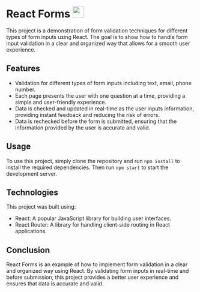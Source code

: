 # React Forms <img src="https://cdn.iconscout.com/icon/free/png-256/react-3-1175109.png" alt="react" width="30" height="30"/>

This project is a demonstration of form validation techniques for different types of form inputs using React. The goal is to show how to handle form input validation in a clear and organized way that allows for a smooth user experience.

## Features

- Validation for different types of form inputs including text, email, phone number.
- Each page presents the user with one question at a time, providing a simple and user-friendly experience.
- Data is checked and updated in real-time as the user inputs information, providing instant feedback and reducing the risk of errors.
- Data is rechecked before the form is submitted, ensuring that the information provided by the user is accurate and valid.

## Usage

To use this project, simply clone the repository and run `npm install` to install the required dependencies. Then run `npm start` to start the development server.

## Technologies

This project was built using:

- React: A popular JavaScript library for building user interfaces.
- React Router: A library for handling client-side routing in React applications.

## Conclusion

React Forms is an example of how to implement form validation in a clear and organized way using React. By validating form inputs in real-time and before submission, this project provides a better user experience and ensures that data is accurate and valid.